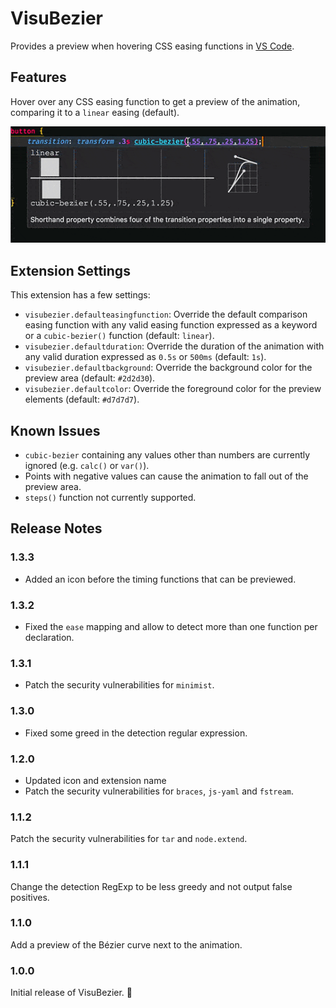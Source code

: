 # VisuBezier

Provides a preview when hovering CSS easing functions in [VS Code](https://github.com/Microsoft/vscode).

## Features

Hover over any CSS easing function to get a preview of the animation, comparing it to a `linear` easing (default).

![Hover to preview](https://raw.githubusercontent.com/chriskirknielsen/visubezier/master/preview.gif)

## Extension Settings

This extension has a few settings:

* `visubezier.defaulteasingfunction`: Override the default comparison easing function with any valid easing function expressed as a keyword or a `cubic-bezier()` function (default: `linear`).
* `visubezier.defaultduration`: Override the duration of the animation with any valid duration expressed as `0.5s` or `500ms` (default: `1s`).
* `visubezier.defaultbackground`: Override the background color for the preview area (default: `#2d2d30`).
* `visubezier.defaultcolor`: Override the foreground color for the preview elements (default: `#d7d7d7`).

## Known Issues

* `cubic-bezier` containing any values other than numbers are currently ignored (e.g. `calc()` or `var()`).
* Points with negative values can cause the animation to fall out of the preview area.
* `steps()` function not currently supported.

## Release Notes

### 1.3.3
- Added an icon before the timing functions that can be previewed.

### 1.3.2
- Fixed the `ease` mapping and allow to detect more than one function per declaration.

### 1.3.1
- Patch the security vulnerabilities for `minimist`.

### 1.3.0
- Fixed some greed in the detection regular expression.

### 1.2.0
- Updated icon and extension name
- Patch the security vulnerabilities for `braces`, `js-yaml` and `fstream`.

### 1.1.2

Patch the security vulnerabilities for `tar` and `node.extend`.

### 1.1.1

Change the detection RegExp to be less greedy and not output false positives.

### 1.1.0

Add a preview of the Bézier curve next to the animation.

### 1.0.0

Initial release of VisuBezier. 🤘
